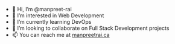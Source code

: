 - 👋 Hi, I’m @manpreet-rai
- 👀 I’m interested in Web Development
- 🌱 I’m currently learning DevOps
- 💞️ I’m looking to collaborate on Full Stack Development projects
- 📫 You can reach me at [manpreetrai.ca](https://manpreetrai.ca)

<!---
manpreet-rai/manpreet-rai is a ✨ special ✨ repository because its `README.md` (this file) appears on your GitHub profile.
You can click the Preview link to take a look at your changes.
--->
